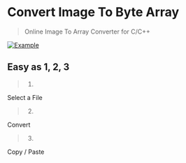 # Convert Image To Byte Array
> Online Image To Array Converter for C/C++

[![Example](https://repository-images.githubusercontent.com/193940767/449e0480-d884-11e9-950b-0ef3e5a9a43d)](https://retro-esp32.github.io/Convert-Image-To-Byte-Array/)

## Easy as 1, 2, 3
> 1.

Select a File

>2.

Convert

>3.

Copy / Paste


